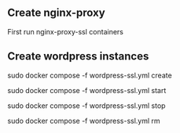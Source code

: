 ## Create nginx-proxy
First run nginx-proxy-ssl containers

## Create wordpress instances
sudo docker compose -f wordpress-ssl.yml create

sudo docker compose -f wordpress-ssl.yml start

sudo docker compose -f wordpress-ssl.yml stop

sudo docker compose -f wordpress-ssl.yml rm

